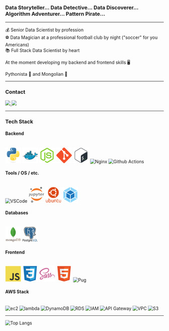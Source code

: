 ### Data Storyteller... Data Detective... Data Discoverer... Algorithm Adventurer... Pattern Pirate...

---

💰 Senior Data Scientist by profession  
⚽️ Data Magician at a professional football club by night ("soccer" for you Americans)  
📚 Full Stack Data Scientist by heart

At the moment developing my backend and frontend skills 🖥

Pythonista 🐍 and Mongolian 🍃

---

### Contact

<p align="left">
  <a href="https://www.linkedin.com/in/sebastiansteenssoe/" target="_blank">
    <img src="https://img.shields.io/badge/-Sebastian%20Steenss%C3%B8e-blue?style=for-the-badge&logo=Linkedin&logoColor=white&link=https://www.linkedin.com/in/sebastiansteenssoe/"/>
  </a>
  <a href="mailto:vildmedpap@gmail.com" target="_blank">
    <img src="https://img.shields.io/badge/-gmail-c14438?style=for-the-badge&logo=Gmail&logoColor=white"/>
  </a>
</p>

---

### Tech Stack

#### Backend
<p align="left">
  <br>
    <img src="https://github.com/devicons/devicon/blob/master/icons/python/python-original.svg" alt="Python" width="50" height="50" />
    <img src="https://github.com/devicons/devicon/blob/master/icons/docker/docker-original.svg" alt="Docker" width="50" height="50" />
    <img src="https://github.com/devicons/devicon/blob/master/icons/nodejs/nodejs-original.svg" alt="Nodejs" width="50" height="50" />
    <img src="https://github.com/devicons/devicon/blob/master/icons/git/git-original.svg" alt="Git" width="50" height="50" />
    <img src="https://github.com/devicons/devicon/blob/master/icons/bash/bash-original.svg" alt="Bash" width="50" height="50" />
    <img src="https://cdn.worldvectorlogo.com/logos/nginx-1.svg" alt="Nginx" width="50" height="50" />
    <img src="https://avatars.githubusercontent.com/u/44036562?s=200&v=4" alt="Github Actions" width="50" height="50" />
  <br>
</p>

#### Tools / OS / etc.
<p align="left">
  <br>
    <img src="https://cdn.worldvectorlogo.com/logos/visual-studio-code-1.svg" alt="VSCode" width="50" height="50" />
    <img src="https://github.com/devicons/devicon/blob/master/icons/jupyter/jupyter-original-wordmark.svg" alt="Jupyter" width="50" height="50" />
    <img src="https://github.com/devicons/devicon/blob/master/icons/ubuntu/ubuntu-plain-wordmark.svg" alt="Ubuntu" width="50" height="50" />
    <img src="https://github.com/devicons/devicon/blob/master/icons/webpack/webpack-original.svg" alt="Webpack" width="50" height="50" />
  <br>
</p>

#### Databases
<p align="left">
  <br>
    <img src="https://github.com/devicons/devicon/blob/master/icons/mongodb/mongodb-original-wordmark.svg" alt="MongoDB" width="50" height="50" />
    <img src="https://github.com/devicons/devicon/blob/master/icons/postgresql/postgresql-original-wordmark.svg" alt="PostgreSQL" width="50" height="50" />
  <br>
</p>

#### Frontend
<p align="left">
  <br>
    <img src="https://github.com/devicons/devicon/blob/master/icons/javascript/javascript-original.svg" alt="JavaScript" width="50" height="50" />
    <img src="https://github.com/devicons/devicon/blob/master/icons/css3/css3-original.svg" alt="CSS3" width="50" height="50" />
    <img src="https://github.com/devicons/devicon/blob/master/icons/sass/sass-original.svg" alt="Sass" width="50" height="50" />
    <img src="https://github.com/devicons/devicon/blob/master/icons/html5/html5-original.svg" alt="HTML5" width="50" height="50" />
    <img src="https://camo.githubusercontent.com/2eb688a747805c9acd144faf728c8a30f86fc4ca5fb39e6528232f0372151364/68747470733a2f2f63646e2e7261776769742e636f6d2f7075676a732f7075672d6c6f676f2f656563343336636565386664396431373236643738333963626539396431663639343639326330632f5356472f7075672d66696e616c2d6c6f676f2d5f2d636f6c6f75722d3132382e737667" alt="Pug" width="50" height="50" />
  <br>
</p>

#### AWS Stack
<p align="left">
  <br>
    <img src="https://cdn.worldvectorlogo.com/logos/aws-ec2.svg" alt="ec2" width="50" height="50" />
    <img src="https://cdn.worldvectorlogo.com/logos/aws-lambda.svg" alt="lambda" width="50" height="50" />
    <img src="https://cdn.worldvectorlogo.com/logos/aws-dynamodb.svg" alt="DynamoDB" width="50" height="50" />
    <img src="https://cdn.worldvectorlogo.com/logos/aws-rds.svg" alt="RDS" width="50" height="50" />
    <img src="https://cdn.worldvectorlogo.com/logos/aws-iam.svg" alt="IAM" width="50" height="50" />
    <img src="https://cdn.worldvectorlogo.com/logos/aws-api-gateway.svg" alt="API Gateway" width="50" height="50" />
    <img src="https://cdn.worldvectorlogo.com/logos/aws-vpc-1.svg" alt="VPC" width="50" height="50" />
    <img src="https://snapshooter.com/assets/img/marketing/providers/aws-s3.svg" alt="S3" width="50" height="50" />
  <br>
</p>

---

![Top Langs](https://github-readme-stats.vercel.app/api/top-langs/?username=vildmedpap&langs_count=10&layout=compact)
